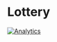 # Lottery
[![Analytics](https://ga-beacon.appspot.com/UA-104411338-1/seamonkey/readme?pixel)](https://github.com/seamonkeysurf/Lottery)
